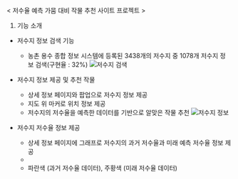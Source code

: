 < 저수율 예측 가뭄 대비 작물 추천 사이트 프로젝트 >

1. 기능 소개

- 저수지 정보 검색 기능
    * 농촌 용수 종합 정보 시스템에 등록된 3438개의 저수지 중 1078개 저수지 정보 검색(구현율 : 32%)
    ![저수지 검색](README_img/Reservoir_Search.gif)


- 저수지 정보 제공 및 추천 작물
    * 상세 정보 페이지와 팝업으로 저수지 정보 제공
    * 지도 위 마커로 위치 정보 제공
    * 저수지의 저수율을 예측한 데이터를 기반으로 알맞은 작물 추천
    ![저수지 정보](README_img/Reservoir_Information.png)

- 저수지 저수율 정보 제공
    * 상세 정보 페이지에 그래프로 저수지의 과거 저수율과 미래 예측 저수율 정보 제공
    * 
    * 파란색 (과거 저수율 데이터), 주황색 (미래 저수율 데이터)